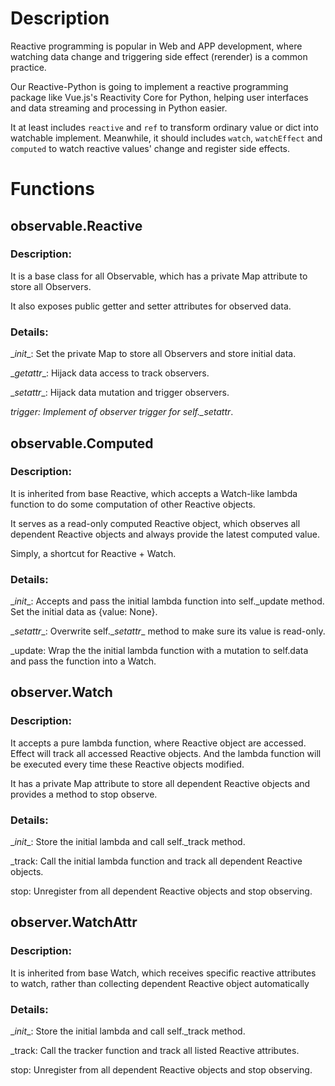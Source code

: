 # Description

Reactive programming is popular in Web and APP development, where watching data change and triggering side effect (rerender) is a common practice.

Our Reactive-Python is going to implement a reactive programming package like Vue.js's Reactivity Core for Python, helping user interfaces and data streaming and processing in Python easier.

It at least includes `reactive` and `ref` to transform ordinary value or dict into watchable implement. Meanwhile, it should includes `watch`, `watchEffect` and `computed` to watch reactive values' change and register side effects.


# Functions

## observable.Reactive

### Description:

It is a base class for all Observable, which has a private Map attribute to store all Observers. 

It also exposes public getter and setter attributes for observed data.

### Details:

\__init__: Set the private Map to store all Observers and store initial data.

\__getattr__: Hijack data access to track observers.

\__setattr__: Hijack data mutation and trigger observers.

_trigger: Implement of observer trigger for self.\__setattr__.

## observable.Computed

### Description:

It is inherited from base Reactive, which accepts a Watch-like lambda function to do some computation of other Reactive objects. 

It serves as a read-only computed Reactive object, which observes all dependent Reactive objects and always provide the latest computed value. 

Simply, a shortcut for Reactive + Watch.

### Details:

\__init__: Accepts and pass the initial lambda function into self._update method. Set the initial data as {value: None}.

\__setattr__: Overwrite self.\__setattr__ method to make sure its value is read-only.

_update: Wrap the the initial lambda function with a mutation to self.data and pass the function into a Watch.

## observer.Watch

### Description:

It accepts a pure lambda function, where Reactive object are accessed. Effect will track all accessed Reactive objects. And the lambda function will be executed every time these Reactive objects modified.

It has a private Map attribute to store all dependent Reactive objects and provides a method to stop observe.

### Details:

\__init__: Store the initial lambda and call self._track method.

_track: Call the initial lambda function and track all dependent Reactive objects.

stop: Unregister from all dependent Reactive objects and stop observing.

## observer.WatchAttr

### Description:

It is inherited from base Watch, which receives specific reactive attributes to watch, rather than collecting dependent Reactive object automatically

### Details:

\__init__: Store the initial lambda and call self._track method.

_track: Call the tracker function and track all listed Reactive attributes.

stop: Unregister from all dependent Reactive objects and stop observing.